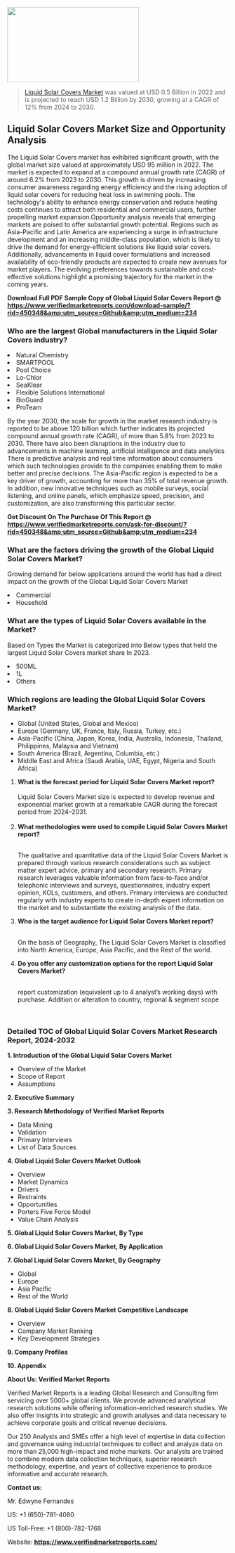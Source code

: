 
<img src="https://ffe5etoiles.com/wp-content/uploads/2024/12/MST1-300x171.png" alt="" width="300" height="171" class="alignnone size-medium wp-image-20088" /><blockquote><p><p><a href="https://www.verifiedmarketreports.com/download-sample/?rid=450348&utm_source=Github&utm_medium=234" target="_blank">Liquid Solar Covers Market</a> was valued at USD 0.5 Billion in 2022 and is projected to reach USD 1.2 Billion by 2030, growing at a CAGR of 12% from 2024 to 2030.</p></blockquote><p><h2>Liquid Solar Covers Market Size and Opportunity Analysis</h2>The Liquid Solar Covers market has exhibited significant growth, with the global market size valued at approximately USD 95 million in 2022. The market is expected to expand at a compound annual growth rate (CAGR) of around 6.2% from 2023 to 2030. This growth is driven by increasing consumer awareness regarding energy efficiency and the rising adoption of liquid solar covers for reducing heat loss in swimming pools. The technology's ability to enhance energy conservation and reduce heating costs continues to attract both residential and commercial users, further propelling market expansion.Opportunity analysis reveals that emerging markets are poised to offer substantial growth potential. Regions such as Asia-Pacific and Latin America are experiencing a surge in infrastructure development and an increasing middle-class population, which is likely to drive the demand for energy-efficient solutions like liquid solar covers. Additionally, advancements in liquid cover formulations and increased availability of eco-friendly products are expected to create new avenues for market players. The evolving preferences towards sustainable and cost-effective solutions highlight a promising trajectory for the market in the coming years.</p><p class=""><strong>Download Full PDF Sample Copy of Global Liquid Solar Covers Report @ <a href="https://www.verifiedmarketreports.com/download-sample/?rid=450348&amp;utm_source=Github&amp;utm_medium=234" target="_blank">https://www.verifiedmarketreports.com/download-sample/?rid=450348&amp;utm_source=Github&amp;utm_medium=234</a></strong></p><h3 id="" class="">Who are the largest Global manufacturers in the Liquid Solar Covers industry?</h3><p><li>Natural Chemistry</li><li> SMARTPOOL</li><li> Pool Choice</li><li> Lo-Chlor</li><li> SeaKlear</li><li> Flexible Solutions International</li><li> BioGuard</li><li> ProTeam</li></p><div class=""><div class="" dir="" data-message-author-role="" data-message-id="" data-message-model-slug=""><div class=""><div class=""><div class=""><div class="" dir="" data-message-author-role="" data-message-id="" data-message-model-slug=""><div class=""><div class=""><p>By the year 2030, the scale for growth in the market research industry is reported to be above 120 billion which further indicates its projected compound annual growth rate (CAGR), of more than 5.8% from 2023 to 2030. There have also been disruptions in the industry due to advancements in machine learning, artificial intelligence and data analytics There is predictive analysis and real time information about consumers which such technologies provide to the companies enabling them to make better and precise decisions. The Asia-Pacific region is expected to be a key driver of growth, accounting for more than 35% of total revenue growth. In addition, new innovative techniques such as mobile surveys, social listening, and online panels, which emphasize speed, precision, and customization, are also transforming this particular sector.</p><p><strong>Get Discount On The Purchase Of This Report @&nbsp; <a href="https://www.verifiedmarketreports.com/ask-for-discount/?rid=450348&amp;utm_source=Github&amp;utm_medium=234" target="_blank">https://www.verifiedmarketreports.com/ask-for-discount/?rid=450348&amp;utm_source=Github&amp;utm_medium=234</a></strong></p></div></div></div></div></div></div></div></div><h3 id="" class="">What are the factors driving the growth of the Global Liquid Solar Covers Market?</h3><p id="" class="">Growing demand for below applications around the world has had a direct impact on the growth of the Global Liquid Solar Covers Market</p><p id="" class=""><li>Commercial</li><li> Household</li></p><h3 id="" class="">What are the types of Liquid Solar Covers available in the Market?</h3><p id="" class="">Based on Types the Market is categorized into Below types that held the largest Liquid Solar Covers market share In 2023.</p><p id="" class=""><li>500ML</li><li> 1L</li><li> Others</li></p><h3 id="" class="">Which regions are leading the Global Liquid Solar Covers Market?</h3><ul><li>Global (United States, Global and Mexico)</li><li>Europe (Germany, UK, France, Italy, Russia, Turkey, etc.)</li><li>Asia-Pacific (China, Japan, Korea, India, Australia, Indonesia, Thailand, Philippines, Malaysia and Vietnam)</li><li>South America (Brazil, Argentina, Columbia, etc.)</li><li>Middle East and Africa (Saudi Arabia, UAE, Egypt, Nigeria and South Africa)</li></ul><p><ol><li><strong>What is the forecast period for Liquid Solar Covers Market report?<br /></strong><br /><span data-sheets-root="1" data-sheets-value="{&quot;1&quot;:2,&quot;2&quot;:&quot;XXXX size is expected to develop revenue and exponential market growth at a remarkable CAGR during the forecast period from 2024&ndash;2030.&quot;}" data-sheets-userformat="{&quot;2&quot;:12674,&quot;4&quot;:{&quot;1&quot;:2,&quot;2&quot;:16776960},&quot;10&quot;:2,&quot;11&quot;:0,&quot;15&quot;:&quot;Arial&quot;,&quot;16&quot;:12}">Liquid Solar Covers Market size is expected to develop revenue and exponential market growth at a remarkable CAGR during the forecast period from 2024&ndash;2031.</span><br /><br /></li><li><strong>What methodologies were used to compile Liquid Solar Covers Market report?<br /><br /></strong><p>The qualitative and quantitative data of the&nbsp;Liquid Solar Covers Market is prepared through various research considerations such as subject matter expert advice, primary and secondary research. Primary research leverages valuable information from face-to-face and/or telephonic interviews and surveys, questionnaires, industry expert opinion, KOLs, customers, and others. Primary interviews are conducted regularly with industry experts to create in-depth expert information on the market and to substantiate the existing analysis of the data.&nbsp;</p></li><li><strong>Who is the target audience for Liquid Solar Covers Market report?<br /><br /></strong><p>On the basis of Geography, The&nbsp;Liquid Solar Covers Market is classified into North America, Europe, Asia Pacific, and the Rest of the world.</p></li><li><strong>Do you offer any customization options for the report Liquid Solar Covers Market?<br /><br /></strong><p>report customization (equivalent up to 4 analyst&rsquo;s working days) with purchase. Addition or alteration to country, regional &amp; segment scope</p><p>&nbsp;</p></li></ol></p><h3 id="" class="">Detailed TOC of Global Liquid Solar Covers Market Research Report, 2024-2032</h3><p id="" class=""><strong>1. Introduction of the Global Liquid Solar Covers Market</strong></p><ul><li>Overview of the Market</li><li>Scope of Report</li><li>Assumptions</li></ul><p id="" class=""><strong>2. Executive Summary</strong></p><p id="" class=""><strong>3. Research Methodology of&nbsp;Verified Market Reports</strong></p><ul><li>Data Mining</li><li>Validation</li><li>Primary Interviews</li><li>List of Data Sources</li></ul><p id="" class=""><strong>4. Global Liquid Solar Covers Market Outlook</strong></p><ul><li>Overview</li><li>Market Dynamics</li><li>Drivers</li><li>Restraints</li><li>Opportunities</li><li>Porters Five Force Model</li><li>Value Chain Analysis</li></ul><p id="" class=""><strong>5. Global Liquid Solar Covers Market, By&nbsp;Type</strong></p><p id="" class=""><strong>6. Global Liquid Solar Covers Market, By Application</strong></p><p id="" class=""><strong>7. Global Liquid Solar Covers Market, By Geography</strong></p><ul><li>Global</li><li>Europe</li><li>Asia Pacific</li><li>Rest of the World</li></ul><p id="" class=""><strong>8. Global Liquid Solar Covers Market Competitive Landscape</strong></p><ul><li>Overview</li><li>Company Market Ranking</li><li>Key Development Strategies</li></ul><p id="" class=""><strong>9. Company Profiles</strong></p><p id="" class=""><strong>10. Appendix</strong></p><p id="" class=""><strong>About Us: Verified Market Reports</strong></p><p id="" class="">Verified Market Reports is a leading Global Research and Consulting firm servicing over 5000+ global clients. We provide advanced analytical research solutions while offering information-enriched research studies. We also offer insights into strategic and growth analyses and data necessary to achieve corporate goals and critical revenue decisions.</p><p id="" class="">Our 250 Analysts and SMEs offer a high level of expertise in data collection and governance using industrial techniques to collect and analyze data on more than 25,000 high-impact and niche markets. Our analysts are trained to combine modern data collection techniques, superior research methodology, expertise, and years of collective experience to produce informative and accurate research.</p><p id="" class=""><strong>Contact us:</strong></p><p id="" class="">Mr. Edwyne Fernandes</p><p id="" class="">US: +1 (650)-781-4080</p><p id="" class="">US Toll-Free: +1 (800)-782-1768</p><p id="" class="">Website: <a target="" data-test-app-aware-link=""><strong>https://www.verifiedmarketreports.com/</strong></a></p>
